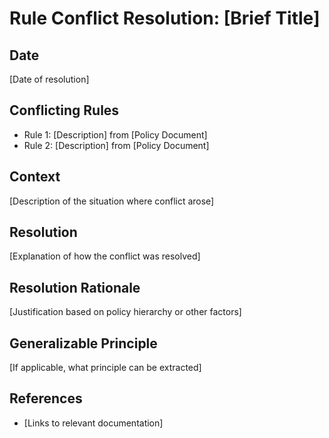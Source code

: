 # Rule Conflict Resolution: [Brief Title]

## Date
[Date of resolution]

## Conflicting Rules
- Rule 1: [Description] from [Policy Document]
- Rule 2: [Description] from [Policy Document]

## Context
[Description of the situation where conflict arose]

## Resolution
[Explanation of how the conflict was resolved]

## Resolution Rationale
[Justification based on policy hierarchy or other factors]

## Generalizable Principle
[If applicable, what principle can be extracted]

## References
- [Links to relevant documentation]
